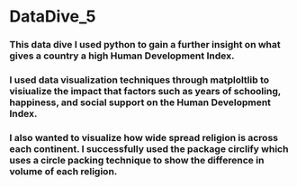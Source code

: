 # DataDive_5
<h3> This data dive I used python to gain a further insight on what gives a country a high Human Development Index.

<h3> I used data visualization techniques through matploltlib to visiualize the impact that factors such as years of schooling, happiness, and social support on the Human Development Index.
  
<h3> I also wanted to visualize how wide spread religion is across each continent. I successfully used the package circlify which uses a circle packing technique to show the difference in volume of each religion.
